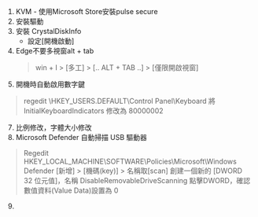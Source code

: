 1. KVM - 使用Microsoft Store安裝pulse secure
2. 安裝驅動
3. 安裝 CrystalDiskInfo 
    * 設定[開機啟動]
4. Edge不要多視窗alt + tab
    > win + I > [多工] > [.. ALT + TAB ..] > [僅限開啟視窗]
5. 開機時自動啟用數字鍵
> regedit
> \HKEY_USERS\.DEFAULT\Control Panel\Keyboard
> 將 InitialKeyboardIndicators 修改為 80000002

7. 比例修改，字體大小修改
8. Microsoft Defender 自動掃描 USB 驅動器
> Regedit
> HKEY_LOCAL_MACHINE\SOFTWARE\Policies\Microsoft\Windows Defender
> [新增] > [機碼(key)] > 名稱取[scan]
> 創建一個新的 [DWORD 32 位元值]，名稱 DisableRemovableDriveScanning
> 點擊DWORD，確認數值資料(Value Data)設置為 0


9. 
